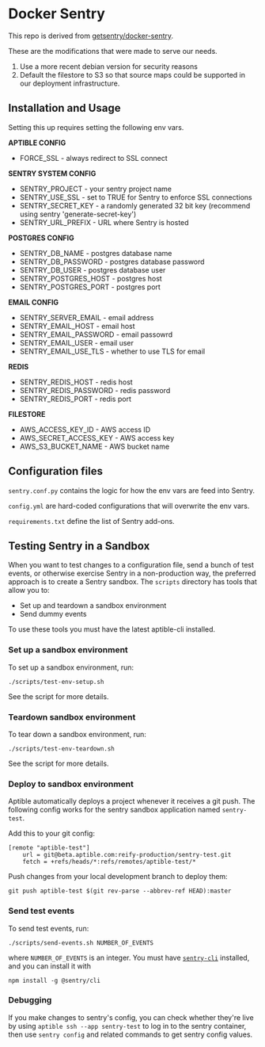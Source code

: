 # Docker Sentry

This repo is derived from [getsentry/docker-sentry](https://github.com/getsentry/docker-sentry/tree/master/8.20).

These are the modifications that were made to serve our needs.
1.  Use a more recent debian version for security reasons
1.  Default the filestore to S3 so that source maps could be supported in our deployment infrastructure.

## Installation and Usage

Setting this up requires setting the following env vars.

**APTIBLE CONFIG**
* FORCE_SSL - always redirect to SSL connect

**SENTRY SYSTEM CONFIG**
* SENTRY_PROJECT - your sentry project name
* SENTRY_USE_SSL - set to TRUE for Sentry to enforce SSL connections
* SENTRY_SECRET_KEY - a randomly generated 32 bit key (recommend using sentry 'generate-secret-key')
* SENTRY_URL_PREFIX - URL where Sentry is hosted

**POSTGRES CONFIG**
* SENTRY_DB_NAME - postgres database name
* SENTRY_DB_PASSWORD - postgres database password
* SENTRY_DB_USER - postgres database user
* SENTRY_POSTGRES_HOST - postgres host
* SENTRY_POSTGRES_PORT - postgres port

**EMAIL CONFIG**
* SENTRY_SERVER_EMAIL - email address
* SENTRY_EMAIL_HOST - email host
* SENTRY_EMAIL_PASSWORD - email passowrd
* SENTRY_EMAIL_USER - email user
* SENTRY_EMAIL_USE_TLS - whether to use TLS for email

**REDIS**
* SENTRY_REDIS_HOST - redis host
* SENTRY_REDIS_PASSWORD - redis password
* SENTRY_REDIS_PORT - redis port

**FILESTORE**
* AWS_ACCESS_KEY_ID - AWS access ID
* AWS_SECRET_ACCESS_KEY - AWS access key
* AWS_S3_BUCKET_NAME - AWS bucket name

## Configuration files

`sentry.conf.py` contains the logic for how the env vars are feed into Sentry.

`config.yml` are hard-coded configurations that will overwrite the env vars.

`requirements.txt` define the list of Sentry add-ons.

## Testing Sentry in a Sandbox

When you want to test changes to a configuration file, send a bunch of
test events, or otherwise exercise Sentry in a non-production way, the
preferred approach is to create a Sentry sandbox. The `scripts`
directory has tools that allow you to:

* Set up and teardown a sandbox environment
* Send dummy events

To use these tools you must have the latest aptible-cli installed.

### Set up a sandbox environment

To set up a sandbox environment, run:

```
./scripts/test-env-setup.sh
```

See the script for more details.

### Teardown sandbox environment

To tear down a sandbox environment, run:

```
./scripts/test-env-teardown.sh
```

See the script for more details.

### Deploy to sandbox environment

Aptible automatically deploys a project whenever it receives a git
push. The following config works for the sentry sandbox application
named `sentry-test`.

Add this to your git config:

```
[remote "aptible-test"]
	url = git@beta.aptible.com:reify-production/sentry-test.git
	fetch = +refs/heads/*:refs/remotes/aptible-test/*
```

Push changes from your local development branch to deploy them:

```
git push aptible-test $(git rev-parse --abbrev-ref HEAD):master
```

### Send test events

To send test events, run:

```
./scripts/send-events.sh NUMBER_OF_EVENTS
```

where `NUMBER_OF_EVENTS` is an integer. You must
have [`sentry-cli`](https://github.com/getsentry/sentry-cli)
installed, and you can install it with

```
npm install -g @sentry/cli
```

### Debugging

If you make changes to sentry's config, you can check whether they're
live by using `aptible ssh --app sentry-test` to log in to the sentry
container, then use `sentry config` and related commands to get sentry
config values.
